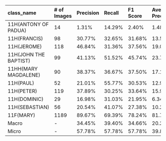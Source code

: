 | class_name            | # of Images   | Precision   | Recall   | F1 Score   | Average Precision   |
|:----------------------|:--------------|:------------|:---------|:-----------|:--------------------|
| 11H(ANTONY OF PADUA)  | 14            | 1.31%       | 14.29%   | 2.40%      | 1.48%               |
| 11H(FRANCIS)          | 98            | 30.77%      | 32.65%   | 31.68%     | 13.59%              |
| 11H(JEROME)           | 118           | 46.84%      | 31.36%   | 37.56%     | 19.03%              |
| 11H(JOHN THE BAPTIST) | 99            | 41.13%      | 51.52%   | 45.74%     | 23.76%              |
| 11HH(MARY MAGDALENE)  | 90            | 38.37%      | 36.67%   | 37.50%     | 17.13%              |
| 11H(PAUL)             | 52            | 21.01%      | 55.77%   | 30.53%     | 12.95%              |
| 11H(PETER)            | 119           | 37.89%      | 30.25%   | 33.64%     | 15.92%              |
| 11H(DOMINIC)          | 29            | 16.98%      | 31.03%   | 21.95%     | 6.34%               |
| 11H(SEBASTIAN)        | 56            | 20.54%      | 41.07%   | 27.38%     | 10.20%              |
| 11F(MARY)             | 1189          | 89.67%      | 69.39%   | 78.24%     | 81.75%              |
| Macro                 | -             | 34.45%      | 39.40%   | 34.66%     | 20.22%              |
| Micro                 | -             | 57.78%      | 57.78%   | 57.78%     | 39.88%              |